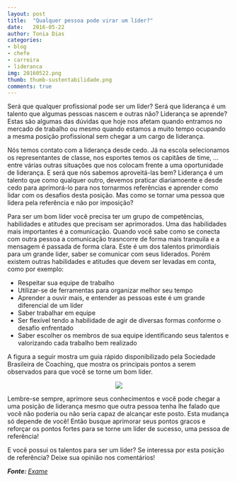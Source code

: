 ```yaml
---
layout: post
title:  "Qualquer pessoa pode virar um líder?"
date:   2016-05-22
author: Tonia Dias
categories: 
- blog
- chefe
- carreira
- lideranca
img: 20160522.png
thumb: thumb-sustentabilidade.png
comments: true
---
```


Será que qualquer profissional pode ser um líder? Será que liderança é um talento que algumas pessoas nascem e outras não? Liderança se aprende? Estas são algumas das dúvidas que hoje nos afetam quando entramos no mercado de trabalho ou mesmo quando estamos a muito tempo ocupando a mesma posição profissional sem chegar a um cargo de liderança.<!--more-->

Nós temos contato com a liderança desde cedo. Já na escola selecionamos os representantes de classe, nos esportes temos os capitães de time, ... entre várias outras situações que nos colocam frente a uma oportunidade de liderança. E será que nós sabemos aproveitá-las bem? Liderança é um talento que como qualquer outro, devemos praticar diariamoente e desde cedo para aprimorá-lo para nos tornarmos referências e aprender como lidar com os desafios desta posição. Mas como se tornar uma pessoa que lidera pela referência e não por imposição?

Para ser um bom líder você precisa ter um grupo de competências, habilidades e atitudes que precisam ser aprimorados. Uma das habilidades mais importantes é a comunicação. Quando você sabe como se conecta com outra pessoa a comunicação trasncorre de forma mais tranquila e a mensagem é passada de forma clara. Este é um dos talentos primordiais para um grande lider, saber se comunicar com seus liderados. Porém existem outras habilidades e atitudes que devem ser levadas em conta, como por exemplo:

+ Respeitar sua equipe de trabalho
+ Utilizar-se de ferramentas para organizar melhor seu tempo
+ Aprender a ouvir mais, e entender as pessoas este é um grande diferencial de um líder
+ Saber trabalhar em equipe
+ Ser flexível tendo a habilidade de agir de diversas formas conforme o desafio enfrentado
+ Saber escolher os membros de sua equipe identificando seus talentos e valorizando cada trabalho bem realizado

A figura a seguir mostra um guia rápido disponibilizado pela Sociedade Brasileira de Coaching, que mostra os principais pontos a serem observados para que você se torne um bom líder.

<p align="center">
  <img src="https://i1.wp.com/www.sbcoaching.com.br/blog/wp-content/uploads/2013/04/infografico-aprenda-ser-lider.jpg?resize=600%2C6515" />
</p> 

Lembre-se sempre, aprimore seus conhecimentos e você pode chegar a uma posição de liderança mesmo que outra pessoa tenha lhe falado que você não poderia ou não seria capaz de alcançar este posto. Esta mudança só depende de você! Então busque aprimorar seus pontos gracos e reforçar os pontos fortes para se torne um líder de sucesso, uma pessoa de referência!

E você possui os talentos para ser um líder? Se interessa por esta posição de referência? Deixe sua opinião nos comentários!

<i><b>Fonte: </b><a href="http://exame.abril.com.br/videos/sua-carreira/qualquer-pessoa-pode-virar-chefe/">Exame</a></i>